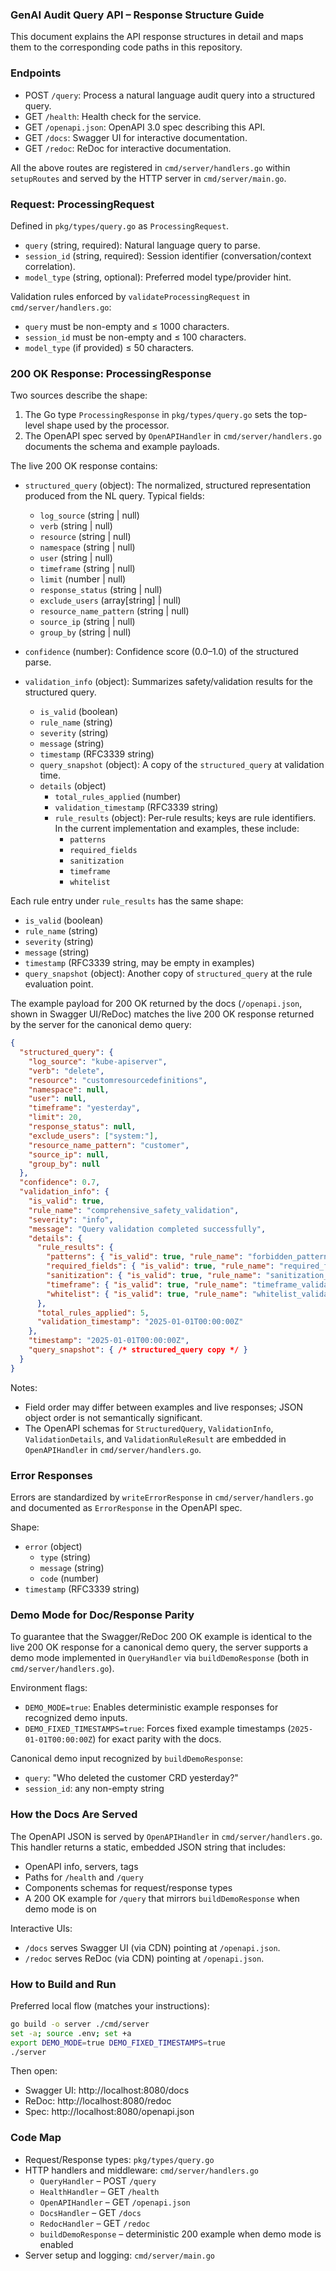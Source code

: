 ### GenAI Audit Query API – Response Structure Guide

This document explains the API response structures in detail and maps them to the corresponding code paths in this repository.

### Endpoints

- POST `/query`: Process a natural language audit query into a structured query.
- GET `/health`: Health check for the service.
- GET `/openapi.json`: OpenAPI 3.0 spec describing this API.
- GET `/docs`: Swagger UI for interactive documentation.
- GET `/redoc`: ReDoc for interactive documentation.

All the above routes are registered in `cmd/server/handlers.go` within `setupRoutes` and served by the HTTP server in `cmd/server/main.go`.

### Request: ProcessingRequest

Defined in `pkg/types/query.go` as `ProcessingRequest`.

- `query` (string, required): Natural language query to parse.
- `session_id` (string, required): Session identifier (conversation/context correlation).
- `model_type` (string, optional): Preferred model type/provider hint.

Validation rules enforced by `validateProcessingRequest` in `cmd/server/handlers.go`:

- `query` must be non-empty and ≤ 1000 characters.
- `session_id` must be non-empty and ≤ 100 characters.
- `model_type` (if provided) ≤ 50 characters.

### 200 OK Response: ProcessingResponse

Two sources describe the shape:

1) The Go type `ProcessingResponse` in `pkg/types/query.go` sets the top-level shape used by the processor.
2) The OpenAPI spec served by `OpenAPIHandler` in `cmd/server/handlers.go` documents the schema and example payloads.

The live 200 OK response contains:

- `structured_query` (object): The normalized, structured representation produced from the NL query. Typical fields:
  - `log_source` (string | null)
  - `verb` (string | null)
  - `resource` (string | null)
  - `namespace` (string | null)
  - `user` (string | null)
  - `timeframe` (string | null)
  - `limit` (number | null)
  - `response_status` (string | null)
  - `exclude_users` (array[string] | null)
  - `resource_name_pattern` (string | null)
  - `source_ip` (string | null)
  - `group_by` (string | null)

- `confidence` (number): Confidence score (0.0–1.0) of the structured parse.

- `validation_info` (object): Summarizes safety/validation results for the structured query.
  - `is_valid` (boolean)
  - `rule_name` (string)
  - `severity` (string)
  - `message` (string)
  - `timestamp` (RFC3339 string)
  - `query_snapshot` (object): A copy of the `structured_query` at validation time.
  - `details` (object)
    - `total_rules_applied` (number)
    - `validation_timestamp` (RFC3339 string)
    - `rule_results` (object): Per-rule results; keys are rule identifiers. In the current implementation and examples, these include:
      - `patterns`
      - `required_fields`
      - `sanitization`
      - `timeframe`
      - `whitelist`

Each rule entry under `rule_results` has the same shape:

- `is_valid` (boolean)
- `rule_name` (string)
- `severity` (string)
- `message` (string)
- `timestamp` (RFC3339 string, may be empty in examples)
- `query_snapshot` (object): Another copy of `structured_query` at the rule evaluation point.

The example payload for 200 OK returned by the docs (`/openapi.json`, shown in Swagger UI/ReDoc) matches the live 200 OK response returned by the server for the canonical demo query:

```json
{
  "structured_query": {
    "log_source": "kube-apiserver",
    "verb": "delete",
    "resource": "customresourcedefinitions",
    "namespace": null,
    "user": null,
    "timeframe": "yesterday",
    "limit": 20,
    "response_status": null,
    "exclude_users": ["system:"],
    "resource_name_pattern": "customer",
    "source_ip": null,
    "group_by": null
  },
  "confidence": 0.7,
  "validation_info": {
    "is_valid": true,
    "rule_name": "comprehensive_safety_validation",
    "severity": "info",
    "message": "Query validation completed successfully",
    "details": {
      "rule_results": {
        "patterns": { "is_valid": true, "rule_name": "forbidden_patterns_validation", "severity": "critical", "message": "Forbidden patterns validation passed", "timestamp": "", "query_snapshot": { /* structured_query copy */ } },
        "required_fields": { "is_valid": true, "rule_name": "required_fields_validation", "severity": "critical", "message": "Required fields validation passed", "timestamp": "", "query_snapshot": { /* structured_query copy */ } },
        "sanitization": { "is_valid": true, "rule_name": "sanitization_validation", "severity": "high", "message": "Input sanitization validation passed", "timestamp": "", "query_snapshot": { /* structured_query copy */ } },
        "timeframe": { "is_valid": true, "rule_name": "timeframe_validation", "severity": "medium", "message": "Timeframe validation passed", "timestamp": "", "query_snapshot": { /* structured_query copy */ } },
        "whitelist": { "is_valid": true, "rule_name": "whitelist_validation", "severity": "critical", "message": "Whitelist validation passed", "timestamp": "", "query_snapshot": { /* structured_query copy */ } }
      },
      "total_rules_applied": 5,
      "validation_timestamp": "2025-01-01T00:00:00Z"
    },
    "timestamp": "2025-01-01T00:00:00Z",
    "query_snapshot": { /* structured_query copy */ }
  }
}
```

Notes:

- Field order may differ between examples and live responses; JSON object order is not semantically significant.
- The OpenAPI schemas for `StructuredQuery`, `ValidationInfo`, `ValidationDetails`, and `ValidationRuleResult` are embedded in `OpenAPIHandler` in `cmd/server/handlers.go`.

### Error Responses

Errors are standardized by `writeErrorResponse` in `cmd/server/handlers.go` and documented as `ErrorResponse` in the OpenAPI spec.

Shape:

- `error` (object)
  - `type` (string)
  - `message` (string)
  - `code` (number)
- `timestamp` (RFC3339 string)

### Demo Mode for Doc/Response Parity

To guarantee that the Swagger/ReDoc 200 OK example is identical to the live 200 OK response for a canonical demo query, the server supports a demo mode implemented in `QueryHandler` via `buildDemoResponse` (both in `cmd/server/handlers.go`).

Environment flags:

- `DEMO_MODE=true`: Enables deterministic example responses for recognized demo inputs.
- `DEMO_FIXED_TIMESTAMPS=true`: Forces fixed example timestamps (`2025-01-01T00:00:00Z`) for exact parity with the docs.

Canonical demo input recognized by `buildDemoResponse`:

- `query`: "Who deleted the customer CRD yesterday?"
- `session_id`: any non-empty string

### How the Docs Are Served

The OpenAPI JSON is served by `OpenAPIHandler` in `cmd/server/handlers.go`. This handler returns a static, embedded JSON string that includes:

- OpenAPI info, servers, tags
- Paths for `/health` and `/query`
- Components schemas for request/response types
- A 200 OK example for `/query` that mirrors `buildDemoResponse` when demo mode is on

Interactive UIs:

- `/docs` serves Swagger UI (via CDN) pointing at `/openapi.json`.
- `/redoc` serves ReDoc (via CDN) pointing at `/openapi.json`.

### How to Build and Run

Preferred local flow (matches your instructions):

```bash
go build -o server ./cmd/server
set -a; source .env; set +a
export DEMO_MODE=true DEMO_FIXED_TIMESTAMPS=true
./server
```

Then open:

- Swagger UI: http://localhost:8080/docs
- ReDoc: http://localhost:8080/redoc
- Spec: http://localhost:8080/openapi.json

### Code Map

- Request/Response types: `pkg/types/query.go`
- HTTP handlers and middleware: `cmd/server/handlers.go`
  - `QueryHandler` – POST `/query`
  - `HealthHandler` – GET `/health`
  - `OpenAPIHandler` – GET `/openapi.json`
  - `DocsHandler` – GET `/docs`
  - `RedocHandler` – GET `/redoc`
  - `buildDemoResponse` – deterministic 200 example when demo mode is enabled
- Server setup and logging: `cmd/server/main.go`


